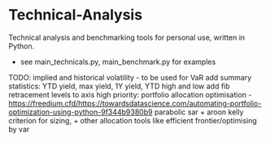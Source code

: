 # Technical-Analysis
Technical analysis and benchmarking tools for personal use, written in Python.

- see main_technicals.py, main_benchmark.py for examples

TODO:
 implied and historical volatility - to be used for VaR
 add summary statistics: YTD yield, max yield, 1Y yield, YTD high and low
 add fib retracement levels to axis
 high priority: portfolio allocation optimisation - https://freedium.cfd/https://towardsdatascience.com/automating-portfolio-optimization-using-python-9f344b9380b9
 parabolic sar + aroon
 kelly criterion for sizing, + other allocation tools like efficient frontier/optimising by var
